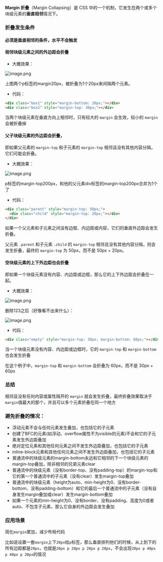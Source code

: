 **Margin 折叠**（Margin Collapsing）是 CSS 中的一个机制，它发生在两个或多个块级元素的**垂直相邻**情况下。

### 折叠发生条件

#### 必须是垂直相邻的条件，水平不会触发

#### **相邻块级元素之间的外边距会折叠**

- 大概效果：

![image.png](https://img.glcn.top//piclist/1733514978212-2d5d2df9c2ec4135afde7b3c5681ca1c.png)

上图两个p标签的margin20px，被折叠为1个20px来间隔两个元素。

- 代码：

```html
<div class="box1" style="margin-bottom: 20px;"></div>
<div class="box2" style="margin-top: 30px;"></div>
```

当两个块级元素在垂直方向上相邻时，只有较大的 `margin` 会生效，较小的 `margin` 会被折叠掉

#### **父子块级元素的外边距会折叠**，

即如果父元素的 `margin-top` 和子元素的 `margin-top` 相邻且没有其他内容分隔，它们可能会折叠。

- 大概效果：

![image.png](https://img.glcn.top//piclist/1733515981949-e0aaba6410274811a5d9507bce33a7ae.png)

p标签的margin-top200px，和他的父元素div标签的margin-top200px合并为1个了

- 代码：

```html
<div class="parent" style="margin-top: 50px;">
  <div class="child" style="margin-top: 20px;"></div>
</div>
```

如果一个父元素和子元素之间没有边框、内边距或内容，它们的垂直外边距会发生折叠。

父元素 `.parent` 和子元素 `.child` 的 `margin-top` 相邻且没有其他内容分隔，则会发生折叠，最终的 `margin-top` 为 50px，而不是 50px + 20px。

#### **空块级元素的上下外边距也会折叠**

即如果一个块级元素没有内容、内边距或边框，那么它的上下外边距会折叠在一起。

- 大概效果：

![image.png](https://img.glcn.top//piclist/1733516368840-c59bcf7ee0d54a5bb987556bae18c64a.png)

删除123之后（好像看不出来什么）：

![image.png](https://img.glcn.top//piclist/1733516407752-21d812d305c245df85d081eb8ef65f0a.png)

- 代码：

```html
<div class="empty" style="margin-top: 30px; margin-bottom: 60px;"></div>
```

当一个块级元素没有内容、内边距或边框时，它的 `margin-top` 和 `margin-bottom` 也会发生折叠

在这个例子中，`margin-top` 和 `margin-bottom` 会折叠为 60px，而不是 30px + 60px

### 总结

相邻且没有任何内容或属性隔开的 `margin` 就会发生折叠，最终折叠效果取决于`margin`值最大的那个，并且可以多个元素折叠在同一个地方

### 避免折叠的情况：

- 浮动元素不会与任何元素发生叠加，也包括它的子元素
- 创建了BFC的元素(如浮动、overflow属性不为visible的元素)不会和它的子元素发生外边距叠加
- 绝对定位元素和其他任何元素之间不发生外边距叠加，也包括它的子元素
- inline-block元素和其他任何元素之间不发生外边距叠加，也包括它的子元素
- 普通流中的块级元素的margin-bottom永远和它相邻的下一个块级元素的margin-top叠加，除非相邻的兄弟元素clear
- 普通流中的块级元素（没有border-top、没有padding-top）的margin-top和它的第一个普通流中的子元素（没有clear）发生margin-top叠加
- 普通流中的块级元素（height为auto、min-height为0、没有border-bottom、没有padding-bottom）和它的最后一个普通流中的子元素（没有自身发生margin叠加或clear）发生margin-bottom叠加
- 如果一个元素的min-height为0、没有border、没有padding、高度为0或者auto、不包含子元素，那么它自身的外边距会发生叠加

### 应用场景

简化`margin`累加，减少布局代码

比如说设置一套`margin`上下`20px`给`p`标签，那么垂直排列他们的时候，从上到下的所有边距都是`20px`，也就是`20px p 20px p 20px p 20px`，不会出现`20px p 40px p 40px p 20px`的情况
